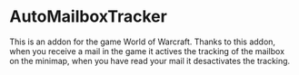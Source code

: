 # AutoMailboxTracker
This is an addon for the game World of Warcraft. Thanks to this addon, when you receive a mail in the game it actives the tracking of the mailbox on the minimap, when you have read your mail it desactivates the tracking.
